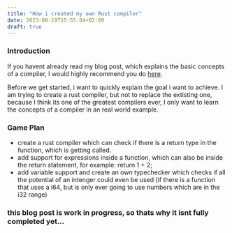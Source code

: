 ```yaml
---
title: "How i created my own Rust compiler"
date: 2023-08-19T15:55:04+02:00
draft: true
---
```


### Introduction

If you havent already read my blog post, which explains the basic concepts of a compiler, I would highly recommend you do [here](https://zyroz.dev/posts/compiler-explained/).

Before we get started, i want to quickly explain the goal i want to achieve. I am trying to create a rust compiler, but not to replace the extisting one, because I think its one of the greatest compilers ever, I only want to learn the concepts of a compiler in an real world example.

### Game Plan

- create a rust compiler which can check if there is a return type in the function, which is getting called.
- add support for expressions inside a function, which can also be inside the return statement, for example: return 1 + 2;
- add variable support and create an own typechecker which checks if all the potential of an intenger could even be used (if there is a function that uses a i64, but is only ever going to use numbers which are in the i32 range)

### **this blog post is work in progress, so thats why it isnt fully completed yet...**
